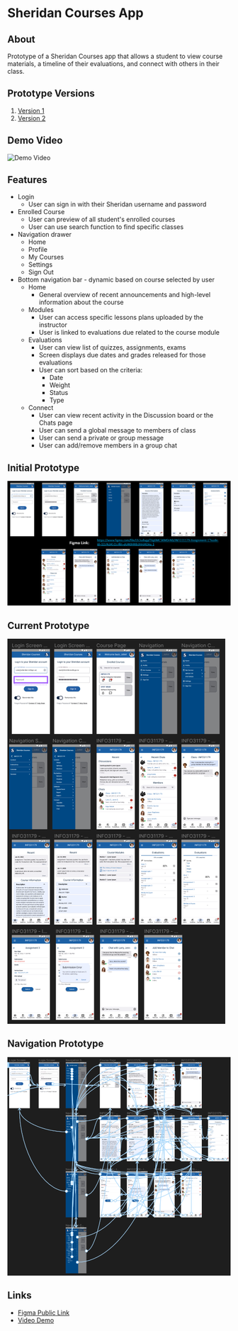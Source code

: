 # Sheridan Courses App

## About
Prototype of a Sheridan Courses app that allows a student to view course materials, a timeline of their evaluations, and connect with others in their class.

## Prototype Versions
1. [Version 1](https://www.figma.com/proto/Lh3udugyFlVg6MCSKMDrNB/INFO31179-Assignment-1?page-id=0%3A1&node-id=107%3A1056&starting-point-node-id=107%3A1056)
2. [Version 2](https://www.figma.com/proto/y64qSogtrzWRCwtl4a0jX0/INFO31179-Assignment-2?page-id=0%3A1&node-id=107%3A1056&viewport=107%2C311%2C0.27&scaling=scale-down&starting-point-node-id=107%3A1056)

## Demo Video
![Demo Video](https://youtu.be/6_RSYZF4V4A)

## Features
- Login
    - User can sign in with their Sheridan username and password
- Enrolled Course
    - User can preview of all student's enrolled courses
    - User can use search function to find specific classes
- Navigation drawer
    - Home
    - Profile
    - My Courses
    - Settings
    - Sign Out
- Bottom navigation bar - dynamic based on course selected by user
    - Home
        - General overview of recent announcements and high-level information about the course
    - Modules
        - User can access specific lessons plans uploaded by the instructor
        - User is linked to evaluations due related to the course module
    - Evaluations
        - User can view list of quizzes, assignments, exams
        - Screen displays due dates and grades released for those evaluations
        - User can sort based on the criteria:
            - Date
            - Weight
            - Status
            - Type
    - Connect
        - User can view recent activity in the Discussion board or the Chats page
        - User can send a global message to members of class
        - User can send a private or group message
        - User can add/remove members in a group chat

## Initial Prototype
![Initial Prototype](https://github.com/jmsot15/HCI-Prototype/blob/main/prototype1.png)

## Current Prototype
![Current Prototype](https://github.com/jmsot15/HCI-Prototype/blob/main/prototype2.png)

## Navigation Prototype
![Navigation Prototype](https://github.com/jmsot15/HCI-Prototype/blob/main/Navigation.png)

## Links
- [Figma Public Link](https://www.figma.com/proto/y64qSogtrzWRCwtl4a0jX0/INFO31179-Assignment-2?page-id=0%3A1&node-id=107%3A1056&viewport=107%2C311%2C0.27&scaling=scale-down&starting-point-node-id=107%3A1056)
- [Video Demo](https://youtu.be/6_RSYZF4V4A)